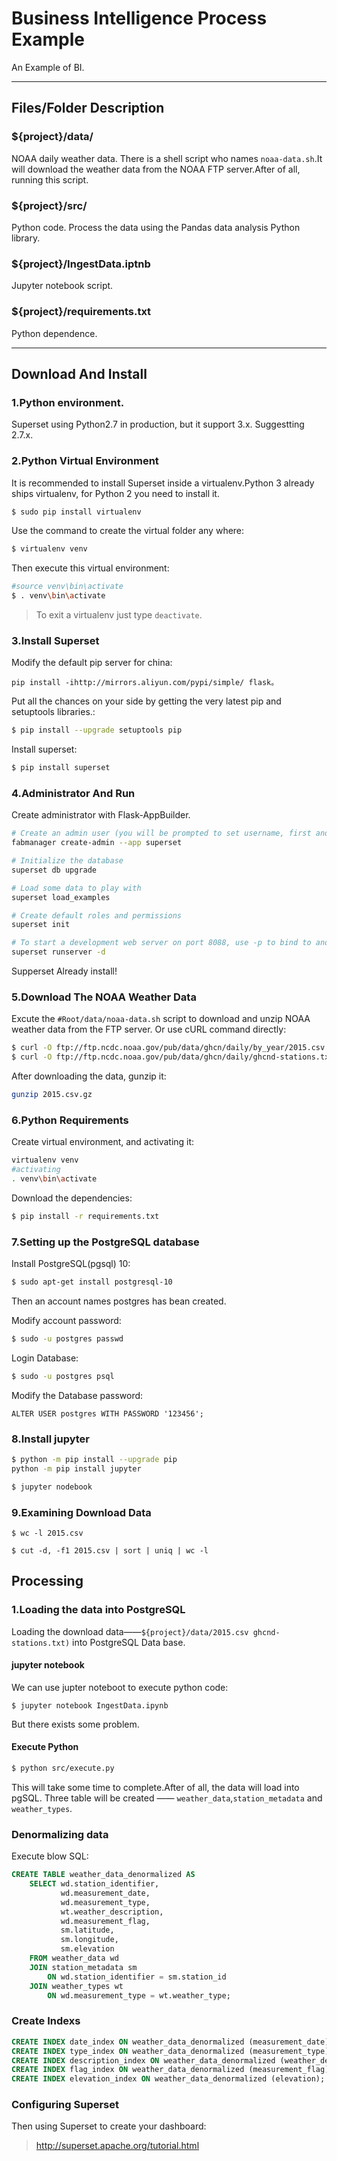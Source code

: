 # Business Intelligence Process Example 
An Example of BI.

---
## Files/Folder Description
### ${project}/data/
NOAA daily weather data. 
There is a shell script who names `noaa-data.sh`.It will download the weather data from the NOAA FTP server.After of all, running this script.
### ${project}/src/
Python code. Process the data using the Pandas data analysis Python library.
### ${project}/IngestData.iptnb
Jupyter notebook script.
### ${project}/requirements.txt
Python dependence.

---
## Download And Install
### 1.Python environment. 
Superset using Python2.7 in production, but it support 3.x. Suggestting 2.7.x.
### 2.Python Virtual Environment
It is recommended to install Superset inside a virtualenv.Python 3 already ships virtualenv, for Python 2 you need to install it.
```bash
$ sudo pip install virtualenv
```
Use the command to create the virtual folder any where:
```bash
$ virtualenv venv
```
Then execute this virtual environment:
```bash
#source venv\bin\activate
$ . venv\bin\activate
```
> To exit a virtualenv just type `deactivate`.

### 3.Install Superset
Modify the default pip server for china:
```
pip install -ihttp://mirrors.aliyun.com/pypi/simple/ flask。
```

Put all the chances on your side by getting the very latest pip and setuptools libraries.:
```bash
$ pip install --upgrade setuptools pip
```
Install superset:
```bash
$ pip install superset
```
### 4.Administrator And Run
Create administrator with Flask-AppBuilder.
```bash
# Create an admin user (you will be prompted to set username, first and last name before setting a password)
fabmanager create-admin --app superset

# Initialize the database
superset db upgrade

# Load some data to play with
superset load_examples

# Create default roles and permissions
superset init

# To start a development web server on port 8088, use -p to bind to another port
superset runserver -d
```
Supperset Already install!
### 5.Download The NOAA Weather Data
Excute the `#Root/data/noaa-data.sh` script to download and unzip NOAA weather data from the FTP server. 
Or use cURL command directly:
```bash
$ curl -O ftp://ftp.ncdc.noaa.gov/pub/data/ghcn/daily/by_year/2015.csv.gz
$ curl -O ftp://ftp.ncdc.noaa.gov/pub/data/ghcn/daily/ghcnd-stations.txt
```
After downloading the data, gunzip it:
```bash
gunzip 2015.csv.gz
```
### 6.Python Requirements
Create virtual environment, and activating it:
```bash
virtualenv venv
#activating
. venv\bin\activate
```
Download the dependencies:
```bash
$ pip install -r requirements.txt
```
### 7.Setting up the PostgreSQL database 
Install PostgreSQL(pgsql) 10:
```bash
$ sudo apt-get install postgresql-10 
```
Then an account names postgres has bean created. 

Modify account password:
```bash
$ sudo -u postgres passwd
```

Login Database:
```bash
$ sudo -u postgres psql
```
Modify the Database password:
```
ALTER USER postgres WITH PASSWORD '123456';
```
### 8.Install jupyter
```bash
$ python -m pip install --upgrade pip
python -m pip install jupyter
```
```bash
$ jupyter nodebook
```
### 9.Examining Download Data
```
$ wc -l 2015.csv
```
```
$ cut -d, -f1 2015.csv | sort | uniq | wc -l
```
## Processing

### 1.Loading the data into PostgreSQL
Loading the download data——`${project}/data/2015.csv ghcnd-stations.txt)` into PostgreSQL Data base.
#### jupyter notebook
We can use jupter noteboot to execute python code: 
```
$ jupyter notebook IngestData.ipynb
```
But there exists some problem.
#### Execute Python
```bash 
$ python src/execute.py
```
This will take some time to complete.After of all, the data will load into pgSQL.
Three table will be created —— `weather_data`,`station_metadata` and `weather_types`.
### Denormalizing data
Execute blow SQL:
```sql
CREATE TABLE weather_data_denormalized AS 
    SELECT wd.station_identifier, 
           wd.measurement_date, 
           wd.measurement_type, 
           wt.weather_description, 
           wd.measurement_flag, 
           sm.latitude, 
           sm.longitude, 
           sm.elevation 
    FROM weather_data wd 
    JOIN station_metadata sm 
        ON wd.station_identifier = sm.station_id 
    JOIN weather_types wt 
        ON wd.measurement_type = wt.weather_type;
```
### Create Indexs
```sql
CREATE INDEX date_index ON weather_data_denormalized (measurement_date);
CREATE INDEX type_index ON weather_data_denormalized (measurement_type);
CREATE INDEX description_index ON weather_data_denormalized (weather_description);
CREATE INDEX flag_index ON weather_data_denormalized (measurement_flag);
CREATE INDEX elevation_index ON weather_data_denormalized (elevation);
```
### Configuring Superset
Then using Superset to create your dashboard:
>http://superset.apache.org/tutorial.html
